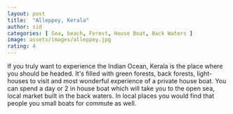 ```yaml
---
layout: post
title:  "Alleppey, Kerala"
author: sid
categories: [ Sea, beach, Forest, House Boat, Back Waters ]
image: assets/images/alleppey.jpg
rating: 4
---
```

If you truly want to experience the Indian Ocean, Kerala is the place where you should be headed. It's filled with green forests, back forests, light-houses to visit and most wonderful experience of a private house boat. You can spend a day or 2 in house boat which will take you to the open sea, local market built in the back waters. In local places you would find that people you small boats for commute as well.


<div class="pa-carousel-widget" style="width:100%; height:480px; display:none;"
  data-link="https://traveltriangle.com/blog/things-to-do-in-alleppey/"
  data-title="Alleppey, Kerala"
  data-description="Beaches and houseboats of alleppey"
  data-delay="3">
  <object data="https://lh3.googleusercontent.com/bNlUtmvfl9Mqwoek0aB32bWXwUir0AFu2SEJHjoFCqlAZ2DVg-4K5sh7yc3DhqBhW4BJTT7xPlvjlbvDP-i252k4wf4NEFBGy4i-7axhdz6KVbcEvdZeiLMB_Rezmzvd3B3Fv4KMHBk=w1920-h1080"></object>
  <object data="https://lh3.googleusercontent.com/pzahyp1QiQ83SxULUdPoq-r80t1NuFbHM7XjLq9WjhUq3cwRFw0fkOyWEhWV5SOcURryZgOrj2cHgGiiXKG9zLac4YCUtt6Mq86cwIe0SSGMbH_OXPbypbA3gXC5QQAWB9UweTYxF_8=w1920-h1080"></object>
  <object data="https://lh3.googleusercontent.com/CSazr1nYGq1U95sASNX3IlAKmgtr_i2Dnxw63dmKmGq65RDhaFS1-AdomCOWPp7xHe-fAGDFa1F5y5Rot58iUbcCvGV9OK8aiQvt3CiNUCTTOrWzQfAeG07cGIwI1JYPm6gs-YWO8Rw=w1920-h1080"></object>
  <object data="https://lh3.googleusercontent.com/v7vXqLkmAqgtqoh-bPKoIbIJcBdKo8WA0Vt5P0DtQk1x3Qcl7UIagRd_DInIMZSt8RSz7Z0vkKESx0w1yaJGAJpn5Ab_IR1gXyZffvfILzjwbkBYc6wpricV6zRFzeS1xDtwBQ34cOo=w1920-h1080"></object>
  <object data="https://lh3.googleusercontent.com/nIQven2JE9kU7JAKEfV7VmvpT8dGm7qSC0DkGLGA7I1K03Qn66yoy88T21Ju7gsTKTky8LjI7Onqa7iPBN-ghlqlG6KH--VsWbm2Vx5o5jxIlRg99_y-64DPvXjBTTVuSNsCD4EGx8o=w1920-h1080"></object>
  <object data="https://lh3.googleusercontent.com/X-buJMkwN-nsQrGn1UReZYHN5axRBDPymObnuD4GYKOnASYq_Qhq9toxVDZhWfTn8RzihdXPjf4CmUwobFMWqy-V5vc1nlljnbXSp3G0awECM7Nws2DU-QyZweggpTMSaNSYieIfayM=w1920-h1080"></object>
  <object data="https://lh3.googleusercontent.com/K1A7mVpBqpeGmY2pC96AKMQXulG9PYFsdWhbALAk_uLSRyrmaQI8XB8uUvxCnFBozuA-5wxmGP9GOuoFeIxWCEAMmlKjOopcvhCLyJlZLxrxc7D26xSp4BBJWg-hIFIkrlYUVemuqJ0=w1920-h1080"></object>
  <object data="https://lh3.googleusercontent.com/0eg5CDQH9JEyDDTkS1vcsVsYXDzhNAyJ5i0hgjE2OGPCOT7FTgSZtrbYCdaNLpowbN32O5fXklWvela5cm-J4c3UIkCD_wS74VbkZiAB9Fg0dd9unFCT3cXLeZngOgpMXgZlPXvipwo=w1920-h1080"></object>
  <object data="https://lh3.googleusercontent.com/kH2KjlzW3eMeRXbh8lMzi5iIFQ-ie3dZEv-89hNoTih4hQQAc2xJWUApsK0nPx1ZZcogmDKrc6Njn0jdNAsA-dqZd8A-x9OoNT71APAyLbtTjgPav7qrZbO9cfQjqKMegw0M85GaS5Y=w1920-h1080"></object>
  <object data="https://lh3.googleusercontent.com/52Nzcfn4eNKb72rD7rAOIkGAkFk8SsAogy1WeKXjklMgTMkJeow4tThrxueUSy61LpzGhwVDt1w77IC_p6wEmHOKMuHKsWBMS3b4j5VdtZ7_xnT6sWf41nvyi_VwULrAmKAQDDkOKQc=w1920-h1080"></object>
  <object data="https://lh3.googleusercontent.com/DUEIqWy0aS6MDKu2lM5AhX_Idx2KxUM4ByFYNbSKTTV6CelrYURNnA-rk4cRHs_v5JXrvTRUUCafrF2PfRegHLsLuagaPZ-N-uG1fPJexJLIo8RoXZWlKYBZehmQRfPRPGbKfL12anM=w1920-h1080"></object>
  <object data="https://lh3.googleusercontent.com/whoREYylckO5iIkCYLiXrfw5AEWxbRK8ZSFw9vS7w3OeABdlYZ5jN7jE2RfFLkkXpIzPbyxO0dHpQ_vY-oG6Jr59taPyqrqSFu4UwuTVwC-LPdxR440kot7QgagQGHhcITEybqYjCx8=w1920-h1080"></object>
  <object data="https://lh3.googleusercontent.com/RJTlHjoE0D4VGNqKJ6o-osfeY7TtFoj6eqOddG4WilT26a4EnvSRpO8XMOrDWznOYHbMYRFn-ZN0IJZmwbqhSZiIOW387y0u-Ve16G_BjTkxaIJXFva4Zmpwrri9BnrnIz6XeDlARsg=w1920-h1080"></object>
  <object data="https://lh3.googleusercontent.com/QfaESrTaYdhjJC4vJaH1-Jmn8c3kO_31O0bvRKTjF8zOLqJRhDe9IXyEyEaDkxPhItzXGJRTe6n6tIiPEpyQlq6jRENPxtBgjAAqPtRbydM6BiuohyzRAC1zIXN7doUAfQoEePKHoDg=w1920-h1080"></object>
  <object data="https://lh3.googleusercontent.com/A-hTIP3CbgmiOKMjwrb8LOQP3j5D1XT7j9yxwSzHYTZYpmHwbNkxH93Xsrk-ous44y0Ot3U_BfEwGJB5NfzH85mGpgM9PugmHBueSU8aqLa7RrAfX9cmnVIiLMUfxVQqQNdLpGBL86c=w1920-h1080"></object>
</div>
